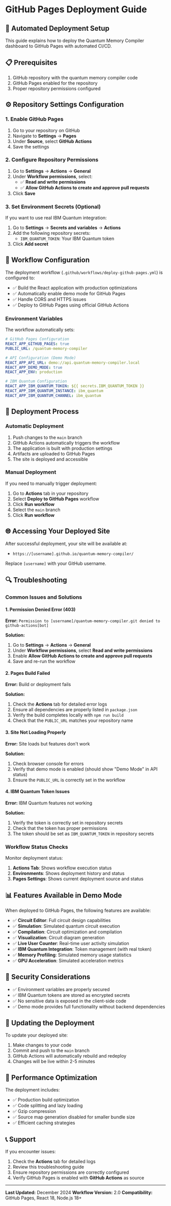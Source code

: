 # GitHub Pages Deployment Guide

## 🚀 **Automated Deployment Setup**

This guide explains how to deploy the Quantum Memory Compiler dashboard to GitHub Pages with automated CI/CD.

## 📋 **Prerequisites**

1. GitHub repository with the quantum memory compiler code
2. GitHub Pages enabled for the repository
3. Proper repository permissions configured

## ⚙️ **Repository Settings Configuration**

### 1. **Enable GitHub Pages**

1. Go to your repository on GitHub
2. Navigate to **Settings** → **Pages**
3. Under **Source**, select **GitHub Actions**
4. Save the settings

### 2. **Configure Repository Permissions**

1. Go to **Settings** → **Actions** → **General**
2. Under **Workflow permissions**, select:
   - ✅ **Read and write permissions**
   - ✅ **Allow GitHub Actions to create and approve pull requests**
3. Click **Save**

### 3. **Set Environment Secrets (Optional)**

If you want to use real IBM Quantum integration:

1. Go to **Settings** → **Secrets and variables** → **Actions**
2. Add the following repository secrets:
   - `IBM_QUANTUM_TOKEN`: Your IBM Quantum token
3. Click **Add secret**

## 🔧 **Workflow Configuration**

The deployment workflow (`.github/workflows/deploy-github-pages.yml`) is configured to:

- ✅ Build the React application with production optimizations
- ✅ Automatically enable demo mode for GitHub Pages
- ✅ Handle CORS and HTTPS issues
- ✅ Deploy to GitHub Pages using official GitHub Actions

### **Environment Variables**

The workflow automatically sets:

```yaml
# GitHub Pages Configuration
REACT_APP_GITHUB_PAGES: true
PUBLIC_URL: /quantum-memory-compiler

# API Configuration (Demo Mode)
REACT_APP_API_URL: demo://api.quantum-memory-compiler.local
REACT_APP_DEMO_MODE: true
REACT_APP_ENV: production

# IBM Quantum Configuration
REACT_APP_IBM_QUANTUM_TOKEN: ${{ secrets.IBM_QUANTUM_TOKEN }}
REACT_APP_IBM_QUANTUM_INSTANCE: ibm_quantum
REACT_APP_IBM_QUANTUM_CHANNEL: ibm_quantum
```

## 🚀 **Deployment Process**

### **Automatic Deployment**

1. Push changes to the `main` branch
2. GitHub Actions automatically triggers the workflow
3. The application is built with production settings
4. Artifacts are uploaded to GitHub Pages
5. The site is deployed and accessible

### **Manual Deployment**

If you need to manually trigger deployment:

1. Go to **Actions** tab in your repository
2. Select **Deploy to GitHub Pages** workflow
3. Click **Run workflow**
4. Select the `main` branch
5. Click **Run workflow**

## 🌐 **Accessing Your Deployed Site**

After successful deployment, your site will be available at:
- `https://[username].github.io/quantum-memory-compiler/`

Replace `[username]` with your GitHub username.

## 🔍 **Troubleshooting**

### **Common Issues and Solutions**

#### **1. Permission Denied Error (403)**

**Error:** `Permission to [username]/quantum-memory-compiler.git denied to github-actions[bot]`

**Solution:**
1. Go to **Settings** → **Actions** → **General**
2. Under **Workflow permissions**, select **Read and write permissions**
3. Enable **Allow GitHub Actions to create and approve pull requests**
4. Save and re-run the workflow

#### **2. Pages Build Failed**

**Error:** Build or deployment fails

**Solution:**
1. Check the **Actions** tab for detailed error logs
2. Ensure all dependencies are properly listed in `package.json`
3. Verify the build completes locally with `npm run build`
4. Check that the `PUBLIC_URL` matches your repository name

#### **3. Site Not Loading Properly**

**Error:** Site loads but features don't work

**Solution:**
1. Check browser console for errors
2. Verify that demo mode is enabled (should show "Demo Mode" in API status)
3. Ensure the `PUBLIC_URL` is correctly set in the workflow

#### **4. IBM Quantum Token Issues**

**Error:** IBM Quantum features not working

**Solution:**
1. Verify the token is correctly set in repository secrets
2. Check that the token has proper permissions
3. The token should be set as `IBM_QUANTUM_TOKEN` in repository secrets

### **Workflow Status Checks**

Monitor deployment status:

1. **Actions Tab**: Shows workflow execution status
2. **Environments**: Shows deployment history and status
3. **Pages Settings**: Shows current deployment source and status

## 📊 **Features Available in Demo Mode**

When deployed to GitHub Pages, the following features are available:

- ✅ **Circuit Editor**: Full circuit design capabilities
- ✅ **Simulation**: Simulated quantum circuit execution
- ✅ **Compilation**: Circuit optimization and compilation
- ✅ **Visualization**: Circuit diagram generation
- ✅ **Live User Counter**: Real-time user activity simulation
- ✅ **IBM Quantum Integration**: Token management (with real token)
- ✅ **Memory Profiling**: Simulated memory usage statistics
- ✅ **GPU Acceleration**: Simulated acceleration metrics

## 🔐 **Security Considerations**

- ✅ Environment variables are properly secured
- ✅ IBM Quantum tokens are stored as encrypted secrets
- ✅ No sensitive data is exposed in the client-side code
- ✅ Demo mode provides full functionality without backend dependencies

## 📝 **Updating the Deployment**

To update your deployed site:

1. Make changes to your code
2. Commit and push to the `main` branch
3. GitHub Actions will automatically rebuild and redeploy
4. Changes will be live within 2-5 minutes

## 🎯 **Performance Optimization**

The deployment includes:

- ✅ Production build optimization
- ✅ Code splitting and lazy loading
- ✅ Gzip compression
- ✅ Source map generation disabled for smaller bundle size
- ✅ Efficient caching strategies

## 📞 **Support**

If you encounter issues:

1. Check the **Actions** tab for detailed logs
2. Review this troubleshooting guide
3. Ensure repository permissions are correctly configured
4. Verify GitHub Pages is enabled with **GitHub Actions** as source

---

**Last Updated:** December 2024
**Workflow Version:** 2.0
**Compatibility:** GitHub Pages, React 18, Node.js 18+ 